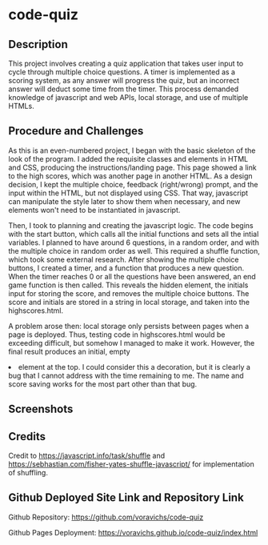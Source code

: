 # code-quiz

## Description

This project involves creating a quiz application that takes user input to cycle through multiple choice questions. A timer is implemented as a scoring system, as any answer will progress the quiz, but an incorrect answer will deduct some time from the timer. This process demanded knowledge of javascript and web APIs, local storage, and use of multiple HTMLs.

## Procedure and Challenges

As this is an even-numbered project, I began with the basic skeleton of the look of the program. I added the requisite classes and elements in HTML and CSS, producing the instructions/landing page. This page showed a link to the high scores, which was another page in another HTML. As a design decision, I kept the multiple choice, feedback (right/wrong) prompt, and the input within the HTML, but not displayed using CSS. That way, javascript can manipulate the style later to show them when necessary, and new elements won't need to be instantiated in javascript.

Then, I took to planning and creating the javascript logic. The code begins with the start button, which calls all the initial functions and sets all the intial variables. I planned to have around 6 questions, in a random order, and with the multiple choice in random order as well. This required a shuffle function, which took some external research. After showing the multiple choice buttons, I created a timer, and a function that produces a new question. When the timer reaches 0 or all the questions have been answered, an end game function is then called. This reveals the hidden element, the initials input for storing the score, and removes the multiple choice buttons. The score and initials are stored in a string in local storage, and taken into the highscores.html.

A problem arose then: local storage only persists between pages when a page is deployed. Thus, testing code in highscores.html would be exceeding difficult, but somehow I managed to make it work. However, the final result produces an initial, empty <li> element at the top. I could consider this a decoration, but it is clearly a bug that I cannot address with the time remaining to me. The name and score saving works for the most part other than that bug.

## Screenshots



## Credits

Credit to https://javascript.info/task/shuffle and https://sebhastian.com/fisher-yates-shuffle-javascript/ for implementation of shuffling.


## Github Deployed Site Link and Repository Link

Github Repository: https://github.com/voravichs/code-quiz

Github Pages Deployment: https://voravichs.github.io/code-quiz/index.html

